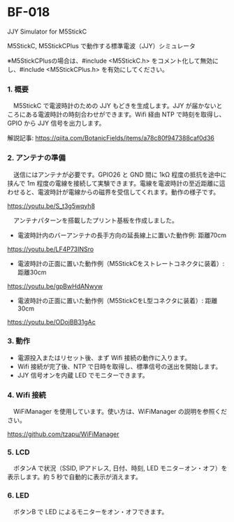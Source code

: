 # BF-018
JJY Simulator for M5StickC

M5StickC, M5StickCPlus で動作する標準電波（JJY）シミュレータ

※M5StickCPlusの場合は、#include <M5StickC.h> をコメント化して無効にし、#include <M5StickCPlus.h> を有効にしてください。

### 1. 概要
　M5StickC で電波時計のための JJY もどきを生成します。JJY が届かないところにある電波時計の時刻合わせができます。Wifi 経由 NTP で時刻を取得し、GPIO から JJY 信号を出力します。
 
解説記事: https://qiita.com/BotanicFields/items/a78c80f947388caf0d36

### 2. アンテナの準備
　送信にはアンテナが必要です。GPIO26 と GND 間に 1kΩ 程度の抵抗を途中に挟んで 1m 程度の電線を接続して実験できます。電線を電波時計の至近距離に這わせると、電波時計が電線からの磁界を受信してくれます。動作の様子です。

https://youtu.be/S_t3g5wqyh8

　アンテナパターンを搭載したプリント基板を作成しました。

- 電波時計内のバーアンテナの長手方向の延長線上に置いた動作例: 距離70cm

https://youtu.be/LF4P73INSro

- 電波時計の正面に置いた動作例（M5StickCをストレートコネクタに装着）: 距離30cm

https://youtu.be/gpBwHdANwyw

- 電波時計の正面に置いた動作例（M5StickCをL型コネクタに装着）: 距離30cm

https://youtu.be/ODojBB31gAc

### 3. 動作

- 電源投入またはリセット後、まず Wifi 接続の動作に入ります。
- Wifi 接続が完了後、NTP で日時を取得し、標準信号の送出を開始します。 
- JJY 信号オンを内蔵 LED でモニターできます。

### 4. Wifi 接続
　WiFiManager を使用しています。使い方は、WiFiManager の説明を参照ください。

https://github.com/tzapu/WiFiManager

### 5. LCD
　ボタンA で状況（SSID, IPアドレス, 日付、時刻, LED モニタ－オン・オフ）を表示します。約 5 秒で自動的に表示が消えます。

### 6. LED
　ボタンB で LED によるモニターをオン・オフできます。

